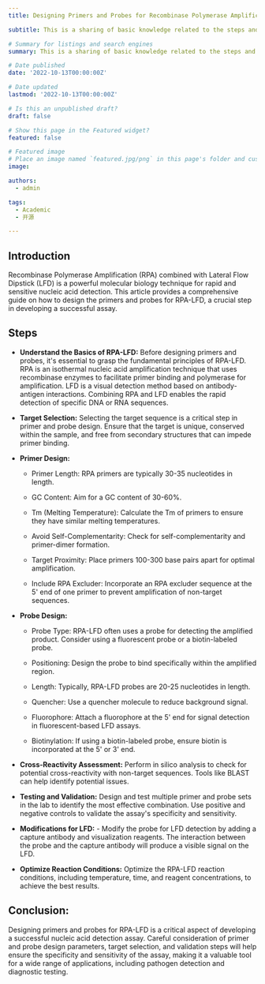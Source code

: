 ```yaml
---
title: Designing Primers and Probes for Recombinase Polymerase Amplification Combined with Lateral Flow Dipstick (RPA-LFD)

subtitle: This is a sharing of basic knowledge related to the steps and key points for designing RPA-LFD primers and probes, hoping to help those researchers who need it in this regard.

# Summary for listings and search engines
summary: This is a sharing of basic knowledge related to the steps and key points for designing RPA-LFD primers and probes, hoping to help those researchers who need it in this regard.

# Date published
date: '2022-10-13T00:00:00Z'

# Date updated
lastmod: '2022-10-13T00:00:00Z'

# Is this an unpublished draft?
draft: false

# Show this page in the Featured widget?
featured: false

# Featured image
# Place an image named `featured.jpg/png` in this page's folder and customize its options here.
image:

authors:
  - admin

tags:
  - Academic
  - 开源

---
```


## Introduction

Recombinase Polymerase Amplification (RPA) combined with Lateral Flow Dipstick (LFD) is a powerful molecular biology technique for rapid and sensitive nucleic acid detection. This article provides a comprehensive guide on how to design the primers and probes for RPA-LFD, a crucial step in developing a successful assay.

## Steps

- **Understand the Basics of RPA-LFD:** Before designing primers and probes, it's essential to grasp the fundamental principles of RPA-LFD. RPA is an isothermal nucleic acid amplification technique that uses recombinase enzymes to facilitate primer binding and polymerase for amplification. LFD is a visual detection method based on antibody-antigen interactions. Combining RPA and LFD enables the rapid detection of specific DNA or RNA sequences.
  
- **Target Selection:** Selecting the target sequence is a critical step in primer and probe design. Ensure that the target is unique, conserved within the sample, and free from secondary structures that can impede primer binding.
  
- **Primer Design:**
  
   * Primer Length: RPA primers are typically 30-35 nucleotides in length.
  
   * GC Content: Aim for a GC content of 30-60%.
  
   * Tm (Melting Temperature): Calculate the Tm of primers to ensure they have similar melting temperatures.
  
   * Avoid Self-Complementarity: Check for self-complementarity and primer-dimer formation.
  
   * Target Proximity: Place primers 100-300 base pairs apart for optimal amplification.
  
   * Include RPA Excluder: Incorporate an RPA excluder sequence at the 5' end of one primer to prevent amplification of non-target sequences.

- **Probe Design:**
  
  * Probe Type: RPA-LFD often uses a probe for detecting the amplified product. Consider using a fluorescent probe or a biotin-labeled probe.
  
  * Positioning: Design the probe to bind specifically within the amplified region.
  
  * Length: Typically, RPA-LFD probes are 20-25 nucleotides in length.
  
  * Quencher: Use a quencher molecule to reduce background signal.
  
  * Fluorophore: Attach a fluorophore at the 5' end for signal detection in fluorescent-based LFD assays.
  
  * Biotinylation: If using a biotin-labeled probe, ensure biotin is incorporated at the 5' or 3' end.

- **Cross-Reactivity Assessment:** Perform in silico analysis to check for potential cross-reactivity with non-target sequences. Tools like BLAST can help identify potential issues.
  
- **Testing and Validation:** Design and test multiple primer and probe sets in the lab to identify the most effective combination. Use positive and negative controls to validate the assay's specificity and sensitivity.

- **Modifications for LFD:** - Modify the probe for LFD detection by adding a capture antibody and visualization reagents. The interaction between the probe and the capture antibody will produce a visible signal on the LFD.
  
- **Optimize Reaction Conditions:** Optimize the RPA-LFD reaction conditions, including temperature, time, and reagent concentrations, to achieve the best results.
  
## Conclusion:

Designing primers and probes for RPA-LFD is a critical aspect of developing a successful nucleic acid detection assay. Careful consideration of primer and probe design parameters, target selection, and validation steps will help ensure the specificity and sensitivity of the assay, making it a valuable tool for a wide range of applications, including pathogen detection and diagnostic testing.
